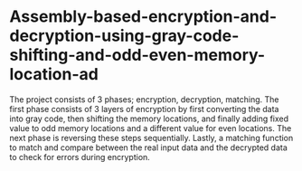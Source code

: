 # Assembly-based-encryption-and-decryption-using-gray-code-shifting-and-odd-even-memory-location-ad
The project consists of 3 phases; encryption, decryption, matching. The first phase consists of 3 layers of encryption by first converting the data into gray code, then shifting the memory locations, and finally adding fixed value to odd memory locations and a different value for even locations. The next phase is reversing these steps sequentially. Lastly, a matching function to match and compare between the real input data and the decrypted data to check for errors during encryption.
